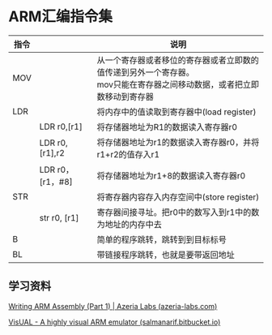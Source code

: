 # ARM汇编指令集

| 指令 |                  | 说明                                                         |
| ---- | ---------------- | ------------------------------------------------------------ |
| MOV  |                  | 从一个寄存器或者移位的寄存器或者立即数的值传递到另外一个寄存器。<br />mov只能在寄存器之间移动数据，或者把立即数移动到寄存器 |
| LDR  |                  | 将内存中的值读取到寄存器中(load register)                    |
|      | LDR r0,[r1]      | 将存储器地址为R1的数据读入寄存器r0                           |
|      | LDR r0,[r1],r2   | 将存储器地址为r1的数据读入寄存器r0，并将r1+r2的值存入r1      |
|      | LDR r0，[r1，#8] | 将存储器地址为r1+8的数据读入寄存器r0                         |
| STR  |                  | 将寄存器内容存入内存空间中(store register)                   |
|      | str r0, [r1]     | 寄存器间接寻址。把r0中的数写入到r1中的数为地址的内存中去     |
| B    |                  | 简单的程序跳转，跳转到到目标标号                             |
| BL   |                  | 带链接程序跳转，也就是要带返回地址                           |

## 学习资料

[Writing ARM Assembly (Part 1) | Azeria Labs (azeria-labs.com)](https://azeria-labs.com/writing-arm-assembly-part-1/)

[VisUAL - A highly visual ARM emulator (salmanarif.bitbucket.io)](https://salmanarif.bitbucket.io/visual/index.html)
